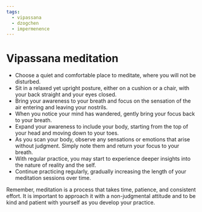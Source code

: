 ```yaml
---
tags:
  - vipassana 
  - dzogchen 
  - impermenence 
---
```

# Vipassana meditation

- Choose a quiet and comfortable place to meditate, where you will not be disturbed.
- Sit in a relaxed yet upright posture, either on a cushion or a chair, with your back straight and your eyes closed.
- Bring your awareness to your breath and focus on the sensation of the air entering and leaving your nostrils.
- When you notice your mind has wandered, gently bring your focus back to your breath.
- Expand your awareness to include your body, starting from the top of your head and moving down to your toes.
- As you scan your body, observe any sensations or emotions that arise without judgment. Simply note them and return your focus to your breath.
- With regular practice, you may start to experience deeper insights into the nature of reality and the self.
- Continue practicing regularly, gradually increasing the length of your meditation sessions over time.

Remember, meditation is a process that takes time, patience, and consistent effort. It is important to approach it with a non-judgmental attitude and to be kind and patient with yourself as you develop your practice.
